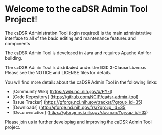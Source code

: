 Welcome to the caDSR Admin Tool Project!
=====================================

The caDSR Administration Tool (login required) is the main administrative interface to all of the basic editing and maintenance features and components
 
The caDSR Admin Tool is developed in Java and requires Apache Ant for building.

The caDSR Admin Tool is distributed under the BSD 3-Clause License.
Please see the NOTICE and LICENSE files for details.

You will find more details about the caDSR Admin Tool in the following links:

 * [Community Wiki] (https://wiki.nci.nih.gov/x/PYEI)
 * [Code Repository] (https://github.com/NCIP/cadsr-admin-tool)
 * [Issue Tracker] (https://gforge.nci.nih.gov/tracker/?group_id=35)
 * [Downloads] (http://gforge.nci.nih.gov/frs/?group_id=35)
 * [Documentation] (https://gforge.nci.nih.gov/docman/?group_id=35)
 

Please join us in further developing and improving the caDSR Admin Tool project.
